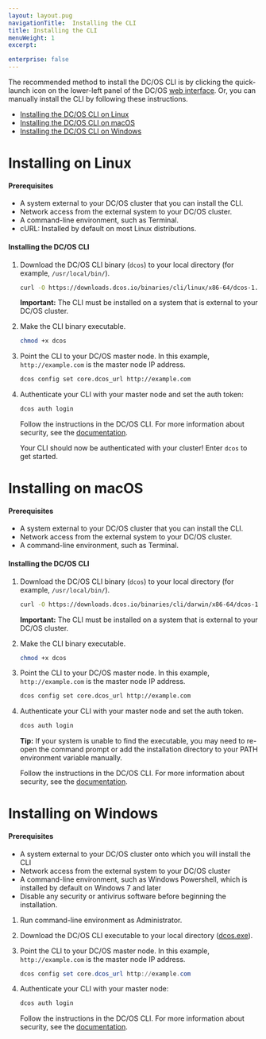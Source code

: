 ```yaml
---
layout: layout.pug
navigationTitle:  Installing the CLI
title: Installing the CLI
menuWeight: 1
excerpt:

enterprise: false
---
```


<!-- This source repo for this topic is https://github.com/dcos/dcos-docs -->


The recommended method to install the DC/OS CLI is by clicking the quick-launch icon on the lower-left panel of the DC/OS [web interface](/1.8/usage/webinterface). Or, you can manually install the CLI by following these instructions.

*   [Installing the DC/OS CLI on Linux](#linux)
*   [Installing the DC/OS CLI on macOS](#osx)
*   [Installing the DC/OS CLI on Windows](#windows)

# <a name="linux"></a>Installing on Linux

#### Prerequisites

*   A system external to your DC/OS cluster that you can install the CLI.
*   Network access from the external system to your DC/OS cluster.
*   A command-line environment, such as Terminal.
*   cURL: Installed by default on most Linux distributions.

#### Installing the DC/OS CLI

1.  Download the DC/OS CLI binary (`dcos`) to your local directory (for example, `/usr/local/bin/`).

    ```bash
    curl -O https://downloads.dcos.io/binaries/cli/linux/x86-64/dcos-1.8/dcos
    ```

    **Important:** The CLI must be installed on a system that is external to your DC/OS cluster.

1.  Make the CLI binary executable.

    ```bash
    chmod +x dcos
    ```

1.  Point the CLI to your DC/OS master node. In this example, `http://example.com` is the master node IP address.

    ```bash
    dcos config set core.dcos_url http://example.com
    ```

1.  Authenticate your CLI with your master node and set the auth token:

    ```bash
    dcos auth login
    ```

    Follow the instructions in the DC/OS CLI. For more information about security, see the [documentation](/1.8/administration/id-and-access-mgt/ent/).

    Your CLI should now be authenticated with your cluster! Enter `dcos` to get started.

# <a name="osx"></a>Installing on macOS

#### Prerequisites

*   A system external to your DC/OS cluster that you can install the CLI.
*   Network access from the external system to your DC/OS cluster.
*   A command-line environment, such as Terminal.

#### Installing the DC/OS CLI

1.  Download the DC/OS CLI binary (`dcos`) to your local directory (for example, `/usr/local/bin/`).

    ```bash
    curl -O https://downloads.dcos.io/binaries/cli/darwin/x86-64/dcos-1.8/dcos
    ```

    **Important:** The CLI must be installed on a system that is external to your DC/OS cluster.

1.  Make the CLI binary executable.

    ```bash
    chmod +x dcos
    ```
    
1.  Point the CLI to your DC/OS master node. In this example, `http://example.com` is the master node IP address.

    ```bash
    dcos config set core.dcos_url http://example.com
    ```

1.  Authenticate your CLI with your master node and set the auth token.

    ```bash
    dcos auth login
    ```
    
    **Tip:** If your system is unable to find the executable, you may need to re-open the command prompt or add the installation directory to your PATH environment variable manually.    

    Follow the instructions in the DC/OS CLI. For more information about security, see the [documentation](/1.8/administration/id-and-access-mgt/ent/).

# <a name="windows"></a>Installing on Windows

#### Prerequisites

*   A system external to your DC/OS cluster onto which you will install the CLI
*   Network access from the external system to your DC/OS cluster
*   A command-line environment, such as Windows Powershell, which is installed by default on Windows 7 and later
*   Disable any security or antivirus software before beginning the installation.


1.  Run command-line environment as Administrator.

1.  Download the DC/OS CLI executable to your local directory ([dcos.exe](https://downloads.dcos.io/binaries/cli/windows/x86-64/dcos-1.8/dcos.exe)).

1.  Point the CLI to your DC/OS master node. In this example, `http://example.com` is the master node IP address.

    ```powershell
    dcos config set core.dcos_url http://example.com
    ```

1.  Authenticate your CLI with your master node:

    ```powershell
    dcos auth login
    ```

    Follow the instructions in the DC/OS CLI. For more information about security, see the [documentation](/1.8/administration/id-and-access-mgt/ent/).
